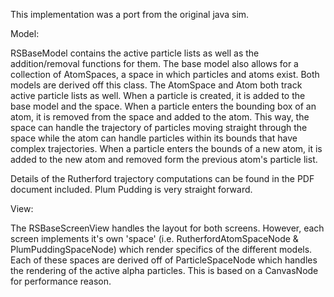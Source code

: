 This implementation was a port from the original java sim.

Model:

RSBaseModel contains the active particle lists as well as the addition/removal functions for them. The base model also
allows for a collection of AtomSpaces, a space in which particles and atoms exist. Both models are derived off this
class. The AtomSpace and Atom both track active particle lists as well. When a particle is created, it is added to the
base model and the space. When a particle enters the bounding box of an atom, it is removed from the space and added to
the atom. This way, the space can handle the trajectory of particles moving straight through the space while the atom
can handle particles within its bounds that have complex trajectories. When a particle enters the bounds of a new atom,
it is added to the new atom and removed form the previous atom's particle list.

Details of the Rutherford trajectory computations can be found in the PDF document included. Plum Pudding is very
straight forward.

View:

The RSBaseScreenView handles the layout for both screens. However, each screen implements it's own 'space'
(i.e. RutherfordAtomSpaceNode & PlumPuddingSpaceNode) which render specifics of the different models. Each of these
spaces are derived off of ParticleSpaceNode which handles the rendering of the active alpha particles. This is based on
a CanvasNode for performance reason.
